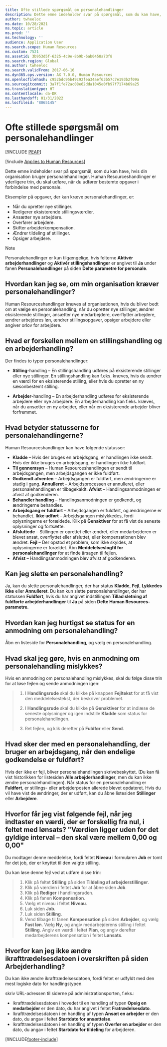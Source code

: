 ```yaml
---
title: Ofte stillede spørgsmål om personalehandlinger
description: Dette emne indeholder svar på spørgsmål, som du kan have, hvis din organisation bruger personalehandlinger.
author: twheeloc
ms.date: 10/28/2021
ms.topic: article
ms.prod: ''
ms.technology: ''
audience: Application User
ms.search.scope: Human Resources
ms.custom: 7521
ms.assetid: 3b953d5f-6325-4c9e-8b9b-6ab0458a73f8
ms.search.region: Global
ms.author: twheeloc
ms.search.validFrom: 2017-06-16
ms.dyn365.ops.version: AX 7.0.0, Human Resources
ms.openlocfilehash: c952bdc95b49c92fea34aef63b57c7e193b2f09a
ms.sourcegitcommit: 3a7f1fe72ac08e62dda1045e0fb97f7174b69a25
ms.translationtype: HT
ms.contentlocale: da-DK
ms.lasthandoff: 01/31/2022
ms.locfileid: "8065145"
---
```

# <a name="personnel-actions-faq"></a>Ofte stillede spørgsmål om personalehandlinger


[!INCLUDE [PEAP](../includes/peap-1.md)]

[!include [Applies to Human Resources](../includes/applies-to-hr.md)]

Dette emne indeholder svar på spørgsmål, som du kan have, hvis din organisation bruger personalehandlinger. Human Resourceshandlinger er yderligere trin, du skal udføre, når du udfører bestemte opgaver i forbindelse med personale. 

Eksempler på opgaver, der kan kræve personalehandlinger, er:
 - Når du opretter nye stillinger. 
 - Redigerer eksisterende stillingsværdier. 
 - Ansætter nye arbejdere. 
 - Overfører arbejdere. 
 - Skifter arbejderkompensation. 
 - Ændrer tildeling af stillinger. 
 - Opsiger arbejdere.

> [!NOTE]
> Personalehandlinger er kun tilgængelige, hvis felterne **Aktivér arbejderhandlinger** og **Aktivér stillingshandlinger** er angivet til **Ja** under fanen **Personalehandlinger** på siden **Delte parametre for personale**. 

## <a name="how-can-i-tell-if-my-organization-requires-personnel-actions"></a>Hvordan kan jeg se, om min organisation kræver personalehandlinger?
Human Resourceshandlinger kræves af organisationen, hvis du bliver bedt om at vælge en personalehandling, når du opretter nye stillinger, ændrer eksisterende stillinger, ansætter nye medarbejdere, overflytter arbejdere, ændrer arbejderes løn, ændrer stillingsopgaver, opsiger arbejdere eller angiver orlov for arbejdere. 

## <a name="what-is-the-difference-between-a-position-action-and-a-worker-action"></a>Hvad er forskellen mellem en stillingshandling og en arbejderhandling?
Der findes to typer personalehandlinger:

- **Stilling**-handling – En stillingshandling udføres på eksisterende stillinger eller nye stillinger. En stillingshandling kan f.eks. kræves, hvis du ændrer en værdi for en eksisterende stilling, eller hvis du opretter en ny sæsonbestemt stilling. 

- **Arbejder**-handling – En arbejderhandling udføres for eksisterende arbejdere eller nye arbejdere. En arbejderhandling kan f.eks. kræves, når du ansætter en ny arbejder, eller når en eksisterende arbejder bliver forfremmet. 

## <a name="what-do-the-statuses-of-the-personnel-actions-mean"></a>Hvad betyder statusserne for personalehandlingerne?
Human Resourceshandlinger kan have følgende statusser:

- **Kladde** – Hvis der bruges en arbejdsgang, er handlingen ikke sendt. Hvis der ikke bruges en arbejdsgang, er handlingen ikke fuldført.
- **Til gennemsyn** – Human Resourceshandlingen er sendt til arbejdsgangen, men arbejdsgangen er ikke fuldført.
- **Godkendt afventen** – Arbejdsgangen er fuldført, men ændringerne er stadig i gang. **Annulleret** – Arbejdsprocessen er annulleret, eller personalehandlingen er tilbagekaldt. **Afvist** – Handlingsanmodningen er afvist af godkenderen.
- **Behandler handling** – Handlingsanmodningen er godkendt, og ændringerne behandles.
- **Arbejdsgang er fuldført** – Arbejdsgangen er fuldført, og ændringerne er behandlet. **Ikke udført** – Arbejdsgangen mislykkedes, fordi oplysningerne er forældede. Klik på **Genaktiver** for at få vist de seneste oplysninger og fortsætte.
- **Afsluttede** – Stillingen er oprettet eller ændret, eller medarbejderen er blevet ansat, overflyttet eller afsluttet, eller kompensationen blev ændret. **Fejl** – Der opstod et problem, som ikke skyldes, at oplysningerne er forældet. Åbn **Meddelelseslogfil for personalehandlinger** for at finde årsagen til fejlen.
- **Afvist** – Handlingsanmodningen blev afvist af godkenderen.

## <a name="can-i-delete-a-personnel-action"></a>Kan jeg slette en personalehandling?
Ja, kan du slette personalehandlinger, der har status **Kladde**, **Fejl**, **Lykkedes ikke** eller **Annulleret**. Du kan kun slette personalehandlinger, der har statussen **Fuldført**, hvis du har angivet indstillingen **Tillad sletning af fuldførte arbejderhandlinger** til **Ja** på siden **Delte Human Resources-parametre**.

## <a name="what-is-the-fastest-way-to-check-the-status-of-a-personnel-action-request"></a>Hvordan kan jeg hurtigst se status for en anmodning om personalehandling?
Åbn en listeside for **Personalehandling**, og vælg en personalehandling.

## <a name="what-should-i-do-if-a-personnel-action-request-fails"></a>Hvad skal jeg gøre, hvis en anmodning om personalehandling mislykkes?
Hvis en anmodning om personalehandling mislykkes, skal du følge disse trin for at løse fejlen og sende anmodningen igen:

> 1. I **Handlingsrude** skal du klikke på knappen **Fejltekst** for at få vist den meddelelsestekst, der beskriver problemet.
> 
> 2. I **Handlingsrude** skal du klikke på **Genaktiver** for at indlæse de seneste oplysninger og igen indstille **Kladde** som status for personalehandlingen.
> 
> 3. Ret fejlen, og klik derefter på **Fuldfør** eller **Send**.

## <a name="what-happens-to-a-personnel-action-that-uses-workflow-when-the-final-approval-is-completed"></a>Hvad sker der med en personalehandling, der bruger en arbejdsgang, når den endelige godkendelse er fuldført?
Hvis der ikke er fejl, bliver personalehandlingen skrivebeskyttet. (Du kan få vist historikken for listesiden **Alle arbejderhandlinger**, men du kan ikke ændre personalehandlingen). Når status for en personalehandling er **Fuldført**, er stillings- eller arbejderposten allerede blevet opdateret. Hvis du vil have vist de ændringer, der er udført, kan du åbne listesiden **Stillinger** eller **Arbejdere**.

## <a name="why-do-i-receive-the-following-error-when-i-enter-a-non-zero-value-in-the-pay-rate-field-the-value-is-out-of-its-valid-range--it-much-be-between-000-and-000"></a>Hvorfor får jeg vist følgende fejl, når jeg indtaster en værdi, der er forskellig fra nul, i feltet med lønsats? "Værdien ligger uden for det gyldige interval – den skal være mellem 0,00 og 0,00"
Du modtager denne meddelelse, fordi feltet **Niveau** i formularen **Job** er tomt for det job, der er knyttet til den valgte stilling.

Du kan løse denne fejl ved at udføre disse trin:

> 1. Klik på feltet **Stilling** på siden **Tildeling af arbejderstillinger**.  
> 2. Klik på værdien i feltet **Job** for at åbne siden **Job**.
> 3. Klik på **Rediger** i handlingsruden.
> 4. Klik på fanen **Kompensation**.
> 5. Vælg et niveau i feltet **Niveau**.
> 6. Luk siden **Job**.
> 7. Luk siden **Stilling**.
> 8. Vend tilbage til fanen **Kompensation** på siden **Arbejder**, og vælg **Fast løn**.  Vælg **Ny**, og angiv medarbejderens stilling i feltet **Stilling**.  Angiv en værdi i feltet **Plan**, og angiv derefter medarbejderens kompensation i feltet **Lønsats**.

## <a name="why-cant-i-change-the-effective-date-on-the-header-of-the-worker-action-page"></a>Hvorfor kan jeg ikke ændre ikrafttrædelsesdatoen i overskriften på siden Arbejderhandling?
Du kan ikke ændre ikrafttrædelsesdatoen, fordi feltet er udfyldt med den mest logiske dato for handlingstypen.

skriv URL-adressen til siderne på administrationsporten, f.eks.:

- Ikrafttrædelsesdatoen i hovedet til en handling af typen **Opsig en medarbejder** er den dato, du har angivet i feltet **Fratrædelsesdato**.
- Ikrafttrædelsesdatoen i en handling af typen **Ansæt en arbejder** er den dato, du angav i feltet **Startdato for ansættelse**.
- Ikrafttrædelsesdatoen i en handling af typen **Overfør en arbejder** er den dato, du angav i feltet **Startdato for tildeling** for arbejderen.



[!INCLUDE[footer-include](../includes/footer-banner.md)]
